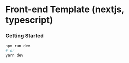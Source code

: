 # Front-end Template (nextjs, typescript)

### Getting Started

```bash
npm run dev
# or
yarn dev
```
